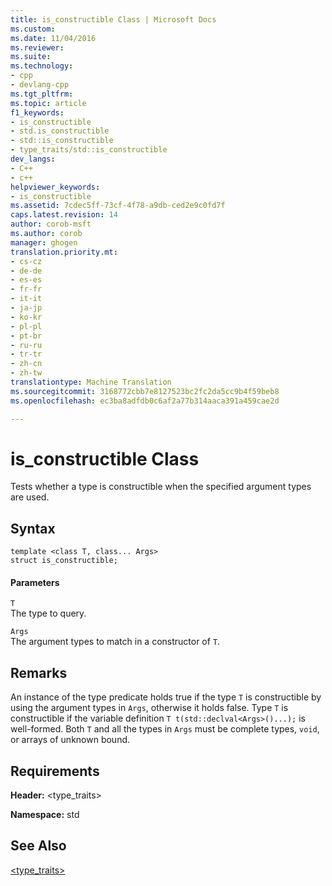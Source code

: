 ```yaml
---
title: is_constructible Class | Microsoft Docs
ms.custom: 
ms.date: 11/04/2016
ms.reviewer: 
ms.suite: 
ms.technology:
- cpp
- devlang-cpp
ms.tgt_pltfrm: 
ms.topic: article
f1_keywords:
- is_constructible
- std.is_constructible
- std::is_constructible
- type_traits/std::is_constructible
dev_langs:
- C++
- c++
helpviewer_keywords:
- is_constructible
ms.assetid: 7cdec5ff-73cf-4f78-a9db-ced2e9c0fd7f
caps.latest.revision: 14
author: corob-msft
ms.author: corob
manager: ghogen
translation.priority.mt:
- cs-cz
- de-de
- es-es
- fr-fr
- it-it
- ja-jp
- ko-kr
- pl-pl
- pt-br
- ru-ru
- tr-tr
- zh-cn
- zh-tw
translationtype: Machine Translation
ms.sourcegitcommit: 3168772cbb7e8127523bc2fc2da5cc9b4f59beb8
ms.openlocfilehash: ec3ba8adfdb0c6af2a77b314aaca391a459cae2d

---
```

# is_constructible Class
Tests whether a type is constructible when the specified argument types are used.  
  
## Syntax  
  
```
template <class T, class... Args>  
struct is_constructible;
```  
  
#### Parameters  
 `T`  
 The type to query.  
  
 `Args`  
 The argument types to match in a constructor of `T`.  
  
## Remarks  
 An instance of the type predicate holds true if the type `T` is constructible by using the argument types in `Args`, otherwise it holds false. Type `T` is constructible if the variable definition `T t(std::declval<Args>()...);` is well-formed. Both `T` and all the types in `Args` must be complete types, `void`, or arrays of unknown bound.  
  
## Requirements  
 **Header:** <type_traits>  
  
 **Namespace:** std  
  
## See Also  
 [<type_traits>](../standard-library/type-traits.md)






<!--HONumber=Jan17_HO1-->



